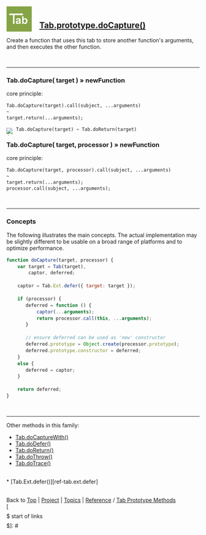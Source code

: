 <a name="top" ></a>

<img src="../img/tab-logo128.png" alt="Tab logo" align="left" style="float:left; margin-top:-22px;" height="66" /><img src="../img/1x1.png" align="left" style="float:left;" height="44" width="20" />
## [Tab.prototype.doCapture()][ref-tab.do-capture]

Create a function that uses this tab to store another function's arguments, and then executes the other function.

<br />

---
### Tab.doCapture( target ) » newFunction

core principle:

````
Tab.doCapture(target).call(subject, ...arguments)
~
target.return(...arguments);
````
    
<img class="emoji" title=":bulb:" alt=":bulb:" src="https://github.global.ssl.fastly.net/images/icons/emoji/bulb.png" height="20" width="20" align="left" style="float:left; margin-top:5px;"><img src="../img/1x1.png" align="left" style="float:left;" height="10" width="5" />

````
Tab.doCapture(target) ~ Tab.doReturn(target)
````

### Tab.doCapture( target, processor ) » newFunction

core principle:

````
Tab.doCapture(target, processor).call(subject, ...arguments)
~
target.return(...arguments);
processor.call(subject, ...arguments);
````

<br />

---
### Concepts

The following illustrates the main concepts.  The actual implementation may be slightly different to be usable on a broad range of platforms and to optimize performance.

````javascript
function doCapture(target, processor) {
    var target = Tab(target),
        captor, deferred;

    captor = Tab.Ext.defer({ target: target });

    if (processor) {
       deferred = function () {
           captor(...arguments);
           return processor.call(this, ...arguments);
       }

       // ensure deferred can be used as 'new' constructor 
       deferred.prototype = Object.create(processor.prototype);
       deferred.prototype.constructor = deferred;
    }
    else {
       deferred = captor;
    }

    return deferred;
}
````

<br />

---

Other methods in this family:
*   [Tab.doCaptureWith()][ref-tab.do-capture-with]
*   [Tab.doDefer()][ref-tab.do-defer]
*   [Tab.doReturn()][ref-tab.do-return]
*   [Tab.doThrow()][ref-tab.do-throw]
*   [Tab.doTrace()][ref-tab.do-trace]
<br />
*   [Tab.Ext.defer()][ref-tab.ext.defer]



<br /> Back to [Top] | [Project] | [Topics] | [Reference] / [Tab Prototype Methods][ref-tab-prototype-methods] <br />
[$$$$$ start of links $$$$$]: #

[top]:       #top                        "back to the top of this page."
[project]:   /doc/project.md#the-project "back to the 'Project' section."
[topics]:    /doc/topics.md#topics       "back to the 'Topics' section."
[reference]: /doc/reference.md#reference "back to the 'Reference' section."



[topic-the-basics]:                              /doc/topics.md#the-basics                                  "more topics under 'The Basics'"

[topic-a-basic-tab]:                             /doc/topics/a-basic-tab.md#top                             "A Basic Tab: creating and using a basic Tab object."
[topic-a-basic-callback]:                        /doc/topics/a-basic-callback.md#top                        "A Basic Callback: using a Tab object to handle callbacks."
[topic-a-basic-promise]:                         /doc/topics/a-basic-promise.md#top                         "A Basic Promise: using a Tab object as a promise."
[topic-basic-pipelining]:                        /doc/topics/basic-pipelining.md#top                        "A Basic Pipeline: using Tab objects for pipelining."
[topic-basic-lazy-evaluation]:                   /doc/topics/basic-lazy-evaluation.md#top                   "Basic Lazy Evaluation: using a Tab object for lazy evaluation."
[topic-basic-concurrent-computing]:              /doc/topics/basic-concurrent-computing.md#top              "Basic Concurrent Computing: using a Tab object to handle concurrent computing."



[ref-tab-object]:                   /doc/reference.md#tab-object                       "more attributes and methods under 'Tab Object'"
[ref-tab-constructor]:              /doc/reference.md#tab-constructor                  "more attributes and methods under 'Tab Constructor'"
[ref-tab-constructor-attributes]:   /doc/reference.md#tab-constructor-attributes       "more attributes under 'Tab Constructor Attributes'"
[ref-tab-constructor-methods]:      /doc/reference.md#tab-constructor-methods          "more methods under 'Tab Constructor Methods'"
[ref-tab-prototype-methods]:        /doc/reference.md#tab-prototype-methods            "more methods under 'Tab Prototype Methods'"
[ref-tab-instance-methods]:         /doc/reference.md#tab-instance-methods             "more methods under 'Tab Instance Methods'"
[ref-tab.ext-object]:               /doc/reference.md#tab.ext-object                   "more attributes and methods under 'Tab.Ext Object'"
[ref-tab.ext-methods]:               /doc/reference.md#tab.ext-methods                 "more attributes and methods under 'Tab.Ext Methods'"

[ref-new-tab]:                      /doc/reference/new-tab.md#top                      "new Tab(): construct a new tab, encapsulate a given tab if requested."
[ref-tab]:                          /doc/reference/tab.md#top                          "Tab(): convert to a tab, create a new tab if required."

[ref-tab.context]:                  /doc/reference/tab.context.md#top                  "Tab.context: the execution context for a processor function."
[ref-tab.context.pop]:              /doc/reference/tab.context.pop.md#top              "Tab.context.pop(): re-instate the previous execution context for a processor function."
[ref-tab.context.push]:             /doc/reference/tab.context.push.md#top             "Tab.context.push(): create a new execution context for a processor function."
[ref-tab.version]:                  /doc/reference/tab.version.md#top                  "Tab.version: the version of this Tab library."

[ref-tab.construct]:                /doc/reference/tab.construct.md#top                "Tab.construct(): construct a new tab, encapsulate a given tab if requested."
[ref-tab.convert]:                  /doc/reference/tab.convert.md#top                  "Tab.convert(): convert to a tab, create a new tab if required."
[ref-tab.do-capture]:               /doc/reference/tab.do-capture.md#top               "Tab.doCapture(): create a function that uses a given tab to store another function's arguments, and then executes the other function."
[ref-tab.do-capture-with]:          /doc/reference/tab.do-capture-with.md#top          "Tab.doCaptureWith(): create a function that uses a given tab to store another function's subject and arguments, and then executes the other function."
[ref-tab.do-defer]:                 /doc/reference/tab.do-defer.md#top                 "Tab.doDefer(): create a function that uses a given tab to store another function's result."
[ref-tab.do-return]:                /doc/reference/tab.do-return.md#top                "Tab.doReturn(): create a function that updates the value of a given tab."
[ref-tab.do-throw]:                 /doc/reference/tab.do-throw.md#top                 "Tab.doThrow(): create a function that puts a given tab in the failed state."
[ref-tab.do-trace]:                 /doc/reference/tab.do-trace.md#top                 "Tab.doTrace(): create a function that uses a given tab to store another function's subject, arguments, and result."
[ref-tab.get-context]:              /doc/reference/tab.get-context.md#top              "Tab.getContext(): get the execution context for a processor function."
[ref-tab.is-tab]:                   /doc/reference/tab.is-tab.md#top                   "Tab.isTab(): was the given object created by this Tab constructor?"
[ref-tab.new-return]:               /doc/reference/tab.new-return.md#top               "Tab.newReturn(): create a new tab that is initialized with a given value."
[ref-tab.new-throw]:                /doc/reference/tab.new-throw.md#top                "Tab.newThrow(): create a new tab that is put in the failed state."

[ref-tab.prototype.catch]:          /doc/reference/tab.prototype.catch.md#top          "Tab.prototype.catch(): process 'thrown' notifications for this tab and create a new tab with the result."
[ref-tab.prototype.finally]:        /doc/reference/tab.prototype.finally.md#top        "Tab.prototype.finally(): process 'returned' and 'thrown' notifications for this tab and create a new tab with the result."
[ref-tab.prototype.has-thrown]:     /doc/reference/tab.prototype.has-thrown.md#top     "Tab.prototype.hasThrown(): has this tab thrown an error?"
[ref-tab.prototype.return]:         /doc/reference/tab.prototype.return.md#top         "Tab.prototype.return(): update the value of this tab."
[ref-tab.prototype.throw]:          /doc/reference/tab.prototype.throw.md#top          "Tab.prototype.throw(): put this tab in the failed state."
[ref-tab.prototype.to-string]:      /doc/reference/tab.prototype.to-string.md#top      "Tab.prototype.toString(): get a string representation for this tab."
[ref-tab.prototype.try]:            /doc/reference/tab.prototype.try.md#top            "Tab.prototype.try(): process 'returned' notifications for this tab and create a new tab with the result."
[ref-tab.prototype.value-of]:       /doc/reference/tab.prototype.value-of.md#top       "Tab.prototype.valueOf(): get the principal value of this tab."

[ref-tab.ext]:                      /doc/reference/tab.ext.md#top                      "Tab.Ext: resources for extending the Tab library."

[ref-tab.ext.defer]:                /doc/reference/tab.ext.defer.md#top                "Tab.Ext.defer(): the basic method to create deferred functions."
[ref-tab.ext.initialize]:           /doc/reference/tab.ext.initialize.md#top           "Tab.Ext.defer(): the basic method to initialize methods that process notifications from a tab."
[ref-tab.ext.has-thrown]:           /doc/reference/tab.ext.has-thrown.md#top           "Tab.Ext.hasThrown(): the basic method to check if a tab has thrown an error."
[ref-tab.ext.return]:               /doc/reference/tab.ext.return.md#top               "Tab.Ext.defer(): the basic method to update the value of a tab."
[ref-tab.ext.subscribe]:            /doc/reference/tab.ext.subscribe.md#top            "Tab.Ext.defer(): the basic method to subscribe to notifications from a tab."
[ref-tab.ext.throw]:                /doc/reference/tab.ext.throw.md#top                "Tab.Ext.defer(): the basic method to set a tab in the failed state."
